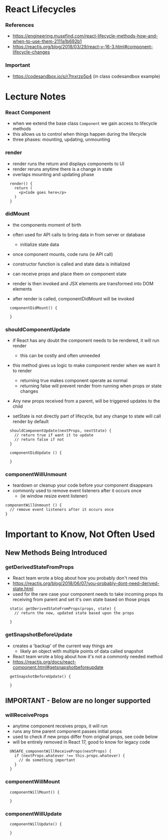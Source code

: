# React Lifecycles

### References

- https://engineering.musefind.com/react-lifecycle-methods-how-and-when-to-use-them-2111a1b692b1
- https://reactjs.org/blog/2018/03/29/react-v-16-3.html#component-lifecycle-changes

### Important

- https://codesandbox.io/s/r7mxrzp5p4 (in class codesandbox example)

# Lecture Notes

### React Component

- when we extend the base class `Component` we gain access to lifecycle methods
- this allows us to control when things happen during the lifecycle
- three phases: mounting, updating, unmounting

### render

- render runs the return and displays components to UI
- render reruns anytime there is a change in state
- overlaps mounting and updating phase

```
  render() {
    return (
      <p>Code goes here</p>
    )
  }
```

### didMount

- the components moment of birth
- often used for API calls to bring data in from server or database
  - initialize state data
- once component mounts, code runs (ie API call)

- constructor function is called and state data is initialized
- can receive props and place them on component state
- render is then invoked and JSX elements are transformed into DOM elements
- after render is called, componentDidMount will be invoked

```
  componentDidMount() {

  }
```

### shouldComponentUpdate

- if React has any doubt the component needs to be rendered, it will run render
  - this can be costly and often unneeded
- this method gives us logic to make component render when we want it to render

  - returning true makes component operate as normal
  - returning false will prevent render from running when props or state changes

- Any new props received from a parent, will be triggered updates to the child
- setState is not directly part of lifecycle, but any change to state will call render by default

```
  shouldComponentUpdate(nextProps, nextState) {
    // return true if want it to update
    // return false if not
  }

  componentDidUpdate () {

  }
```

### componentWillUnmount

- teardown or cleanup your code before your component disappears
- commonly used to remove event listeners after it occurs once
  - (ie window resize event listener)

```
componentWillUnmount () {
  // remove event listeners after it occurs once
}
```

# Important to Know, Not Often Used

## New Methods Being Introduced

### getDerivedStateFromProps

- React team wrote a blog about how you probably don't need this
- https://reactjs.org/blog/2018/06/07/you-probably-dont-need-derived-state.html
- used for the rare case your component needs to take incoming props its receiving from parent and set it's own state based on those props

```
  static getDerivedStateFromProps(props, state) {
    // return the new, updated state based upon the props

  }
```

### getSnapshotBeforeUpdate

- creates a 'backup' of the current way things are
  - likely an object with multiple points of data called snapshot
- React team wrote a blog about how it's not a commonly needed method
- https://reactjs.org/docs/react-component.html#getsnapshotbeforeupdate

```
  getSnapshotBeforeUpdate() {

  }
```

## IMPORTANT - Below are no longer supported

### willReceiveProps

- anytime component receives props, it will run
- runs any time parent component passes initial props
- used to check if new props differ from original props, see code below
- will be entirely removed in React 17, good to know for legacy code

```
  UNSAFE_componentWillReceiveProps(nextProps) {
    if (nextProps.whatever !== this.props.whatever) {
      // do something important
    }
  }
```

### componentWillMount

```
  componentWillMount() {

  }
```

### componentWillUpdate

```
  componentWillUpdate() {

  }
```
